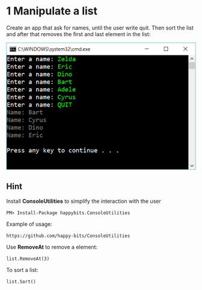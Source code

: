 ﻿# 1 Manipulate a list

Create an app that ask for names, until the user write quit. Then sort the list and after that removes the first and last element in the list: 

![40](Images/40.png)


## Hint

Install **ConsoleUtilities** to simplify the interaction with the user

    PM> Install-Package happybits.ConsoleUtilities 

Example of usage:

    https://github.com/happy-bits/ConsoleUtilities

Use **RemoveAt** to remove a element:

    list.RemoveAt(3)

To sort a list:

    list.Sort()


